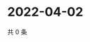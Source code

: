 # 2022-04-02

共 0 条

<!-- BEGIN WEIBO -->
<!-- 最后更新时间 Sat Apr 02 2022 01:16:35 GMT+0800 (China Standard Time) -->

<!-- END WEIBO -->
